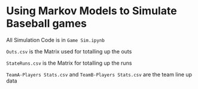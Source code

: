 # Using Markov Models to Simulate Baseball games
All Simulation Code is in `Game Sim.ipynb`

`Outs.csv` is the Matrix used for totalling up the outs

`StateRuns.csv` is the Matrix for totalling up the runs

`TeamA-Players Stats.csv` and `TeamB-Players Stats.csv` are the team line up data
